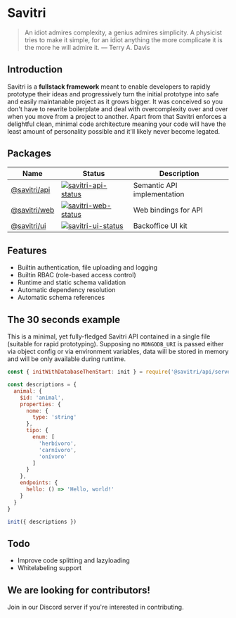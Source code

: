 Savitri
=======

> An idiot admires complexity, a genius admires simplicity. A physicist tries
> to make it simple, for an idiot anything the more complicate it is the more
> he will admire it. — Terry A. Davis


## Introduction

Savitri is a **fullstack framework** meant to enable developers to rapidly prototype their ideas and progressively turn the initial prototype into safe and easily maintanable project as it grows bigger. It was conceived so you don't have to rewrite boilerplate and deal with overcomplexity over and over when you move from a project to another. Apart from that Savitri enforces a delightful clean, minimal code architecture meaning your code will have the least amount of personality possible and it'll likely never become legated.


## Packages

| Name                        | Status                                              | Description
| ---                         | ---                                                 | ---
| [@savitri/api][savitri-api] | [![savitri-api-status]][savitri-api-package]        | Semantic API implementation
| [@savitri/web][savitri-web] | [![savitri-web-status]][savitri-web-package]        | Web bindings for API
| [@savitri/ui][savitri-ui]   | [![savitri-ui-status]][savitri-ui-package]          | Backoffice UI kit

[savitri-api]: https://test.com/
[savitri-web]: https://test.com/
[savitri-ui]: https://test.com/
[savitri-api-status]: https://img.shields.io/npm/v/@savitri/api.svg
[savitri-web-status]: https://img.shields.io/npm/v/@savitri/web.svg
[savitri-ui-status]: https://img.shields.io/npm/v/@savitri/ui.svg
[savitri-api-package]: https://npmjs.com/package/@savitri/api
[savitri-web-package]: https://npmjs.com/package/@savitri/web
[savitri-ui-package]: https://npmjs.com/package/@savitri/ui


## Features

- Builtin authentication, file uploading and logging
- Builtin RBAC (role-based access control)
- Runtime and static schema validation
- Automatic dependency resolution
- Automatic schema references


## The 30 seconds example

This is a minimal, yet fully-fledged Savitri API contained in a single file (suitable for rapid prototyping). Supposing no `MONGODB_URI` is passed either via object config or via environment variables, data will be stored in memory and will be only available during runtime.

```javascript
const { initWithDatabaseThenStart: init } = require('@savitri/api/server')

const descriptions = {
  animal: {
    $id: 'animal',
    properties: {
      nome: {
        type: 'string'
      },
      tipo: {
        enum: [
          'herbívoro',
          'carnívoro',
          'onívoro'
        ]
      }
    },
    endpoints: {
      hello: () => 'Hello, world!'
    }
  }
}

init({ descriptions })
```


## Todo

- Improve code splitting and lazyloading
- Whitelabeling support


## We are looking for contributors!

Join in our Discord server if you're interested in contributing.

